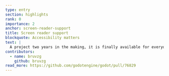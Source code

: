 ```yaml
---
type: entry
section: highlights
rank: 0
importance: 2
anchor: screen-reader-support
title: Screen reader support
blockquote: Accessibility matters
text: |
  A project two years in the making, it is finally available for everyone.
contributors:
  - name: bruvzg
    github: bruvzg
read_more: https://github.com/godotengine/godot/pull/76829
---
```

